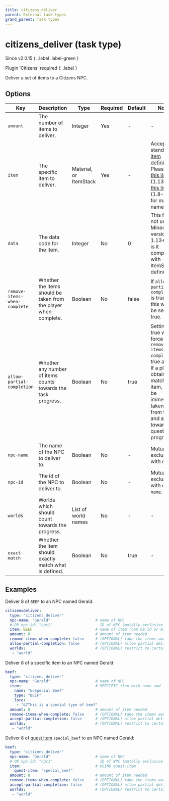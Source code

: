 ```yaml
---
title: citizens_deliver
parent: External task types
grand_parent: Task types
---
```


# citizens_deliver (task type)

Since v2.0.15
{: .label .label-green }

Plugin 'Citizens' required
{: .label }

Deliver a set of items to a Citizens NPC.

## Options

| Key                          | Description                                                      | Type                   | Required | Default | Notes                                                                                                                                                                                                                                                       |
|------------------------------|------------------------------------------------------------------|------------------------|----------|---------|-------------------------------------------------------------------------------------------------------------------------------------------------------------------------------------------------------------------------------------------------------------|
| `amount`                     | The number of items to deliver.                                  | Integer                | Yes      | \-      | \-                                                                                                                                                                                                                                                          |
| `item`                       | The specific item to deliver.                                    | Material, or ItemStack | Yes      | \-      | Accepts standard [item definition](defining_items). Please see [this list](https://hub.spigotmc.org/javadocs/bukkit/org/bukkit/Material.html) (1.13+) or [this list](https://helpch.at/docs/1.12.2/org/bukkit/Material.html) (1.8-1.12) for material names. |
| `data`                       | The data code for the item.                                      | Integer                | No       | 0       | This field is not used in Minecraft versions 1.13+, nor is it compatible with ItemStack definitions.                                                                                                                                                        |
| `remove-items-when-complete` | Whether the items should be taken from the player when complete. | Boolean                | No       | false   | If `allow-partial-completion` is true, then this will also be set to true.                                                                                                                                                                                  |
| `allow-partial-completion`   | Whether any number of items counts towards the task progress.    | Boolean                | No       | true    | Setting to true will force `remove-items-when-complete` to true as well. If a player obtains any matching item, it will be immediately taken away from them and added towards the quest progress.                                                           |
| `npc-name`                   | The name of the NPC to deliver to.                               | Boolean                | No       | \-      | Mutually exclusive with `npc-id`.                                                                                                                                                                                                                           |
| `npc-id`                     | The id of the NPC to deliver to.                                 | Boolean                | No       | \-      | Mutually exclusive with `npc-name`.                                                                                                                                                                                                                         |
| `worlds`                     | Worlds which should count towards the progress.                  | List of world names    | No       | \-      | \-                                                                                                                                                                                                                                                          |
| `exact-match`                | Whether the item should exactly match what is defined.           | Boolean                | No       | true    | \-                                                                                                                                                                                                                                                          |

## Examples

Deliver 8 of `BEEF` to an NPC named Gerald:

``` yaml
citizensdeliver:
  type: "citizens_deliver"
  npc-name: "Gerald"                    # name of NPC
  # OR npc-id: "npc1"                     ID of NPC (mutally exclusive with npc-name)
  item: BEEF                            # name of item (can be id or minecraft name)
  amount: 8                             # amount of item needed
  remove-items-when-complete: false     # (OPTIONAL) take the items away from the player on completion - default: false
  allow-partial-completion: false       # (OPTIONAL) allow partial deliveries - default: false
  worlds:                               # (OPTIONAL) restrict to certain worlds
   - "world"
```

Deliver 8 of a specific item to an NPC named Gerald:

``` yaml
beef:
  type: "citizens_deliver"
  npc-name: "Gerald"                    # name of NPC
  item:                                 # SPECIFIC item with name and lore
    name: "&cSpecial Beef"
    type: "BEEF"
    lore:
     - "&7This is a special type of beef"
  amount: 8                             # amount of item needed
  remove-items-when-complete: false     # (OPTIONAL) take the items away from the player on completion - default: false
  accept-partial-completion: false      # (OPTIONAL) allow partial deliveries - default: false
  worlds:                               # (OPTIONAL) restrict to certain worlds
   - "world"
```

Deliver 8 of [quest item](../configuration/defining-items#quest-items)
`special_beef` to an NPC named Gerald:

``` yaml
beef:
  type: "citizens_deliver"
  npc-name: "Gerald"                    # name of NPC
  # OR npc-id: "npc1"                     ID of NPC (mutally exclusive with npc-name)
  item:                                 # USING quest-item
    quest-item: "special_beef"
  amount: 8                             # amount of item needed
  remove-items-when-complete: false     # (OPTIONAL) take the items away from the player on completion - default: false
  accept-partial-completion: false      # (OPTIONAL) allow partial deliveries - default: false
  worlds:                               # (OPTIONAL) restrict to certain worlds
   - "world"
```
